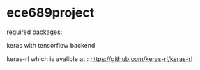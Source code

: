 # ece689project

required packages:

keras with tensorflow backend

keras-rl which is avalible at : https://github.com/keras-rl/keras-rl


